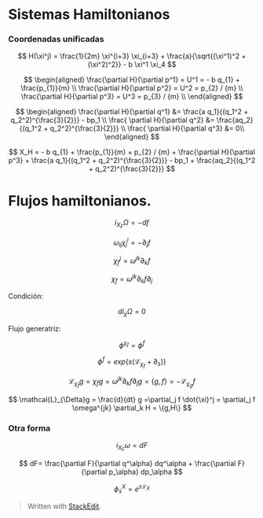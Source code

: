 

# Sistemas Hamiltonianos
 
### Coordenadas unificadas

$$
H(\xi^j) = \frac{1}{2m} \xi^{i+3} \xi_{i+3} + \frac{a}{\sqrt{(\xi^1)^2 + (\xi^2)^2}} - b \xi^1 \xi_4
$$

$$
\begin{aligned}
	\frac{\partial H}{\partial p^1} = U^1 = - b q_{1} + \frac{p_{1}}{m} \\
	\frac{\partial H}{\partial p^2} = U^2 = p_{2} / {m} \\
	\frac{\partial H}{\partial p^3} = U^3 = p_{3} / {m} \\
\end{aligned}
$$

$$
\begin{aligned}
	\frac{\partial H}{\partial q^1} &=  \frac{a q_1}{(q_1^2 + q_2^2)^{\frac{3}{2}}} - bp_1 \\
	\frac{ \partial H}{\partial q^2} &= \frac{aq_2}{(q_1^2 + q_2^2)^{\frac{3}{2}}} \\
	\frac{ \partial H}{\partial q^3} &= 0\\
\end{aligned}
$$

$$
X_H = - b q_{1} + \frac{p_{1}}{m} +  p_{2} / {m} + \frac{\partial H}{\partial p^3} +   \frac{a q_1}{(q_1^2 + q_2^2)^{\frac{3}{2}}} - bp_1 + \frac{aq_2}{(q_1^2 + q_2^2)^{\frac{3}{2}}} 
$$
# Flujos hamiltonianos.


$$
i_{X_F} \Omega = - df
$$

$$
\omega_{lj} \chi_j^l = -\partial_j f
$$

$$
\chi_f^j = \omega^{jk}\partial_k f
$$

$$
\chi_f = \omega^{jk}\partial_k f \partial_j
$$

Condición:

$$
d i_\chi \Omega = 0
$$

Flujo generatriz:

$$
\phi^{\chi_f} = \phi^f
$$

$$
\phi^f = exp\{ s(\mathcal{L}_{\chi_f} + \partial_s )\}
$$

$$
\mathcal{L}_{\chi_f}g = \chi_f g = \omega^{jk}\partial_k f \partial_j g = \{g,f \} = - \mathcal{L}_{\chi_g}f
$$

$$
\mathcal{L}_{\Delta}g = \frac{d}{dt} g =\partial_j f \dot{\xi}^j = \partial_j f \omega^{jk} \partial_k H = \{g,H\}
$$


### Otra forma

$$
i_{X_F} \omega = dF
$$


$$
dF= \frac{\partial F}{\partial q^\alpha} dq^\alpha +  \frac{\partial F}{\partial p_\alpha} dp_\alpha
$$

$$
\phi_s^X = e^{s\mathcal{L}_X}
$$



> Written with [StackEdit](https://stackedit.io/).

<!--stackedit_data:
eyJoaXN0b3J5IjpbNDUzOTQ2NzQsLTE0NjAzMjc4NzAsNzMwOT
k4MTE2XX0=
-->